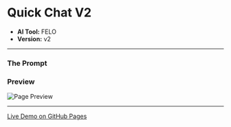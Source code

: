 # Quick Chat V2

* **AI Tool:** FELO
* **Version:** v2

---

### The Prompt

>

### Preview

![Page Preview](./preview.png)

---

[Live Demo on GitHub Pages](https://your-username.github.io/AI-Frontend-Gallery/Felo/quick-chat-v2/)
